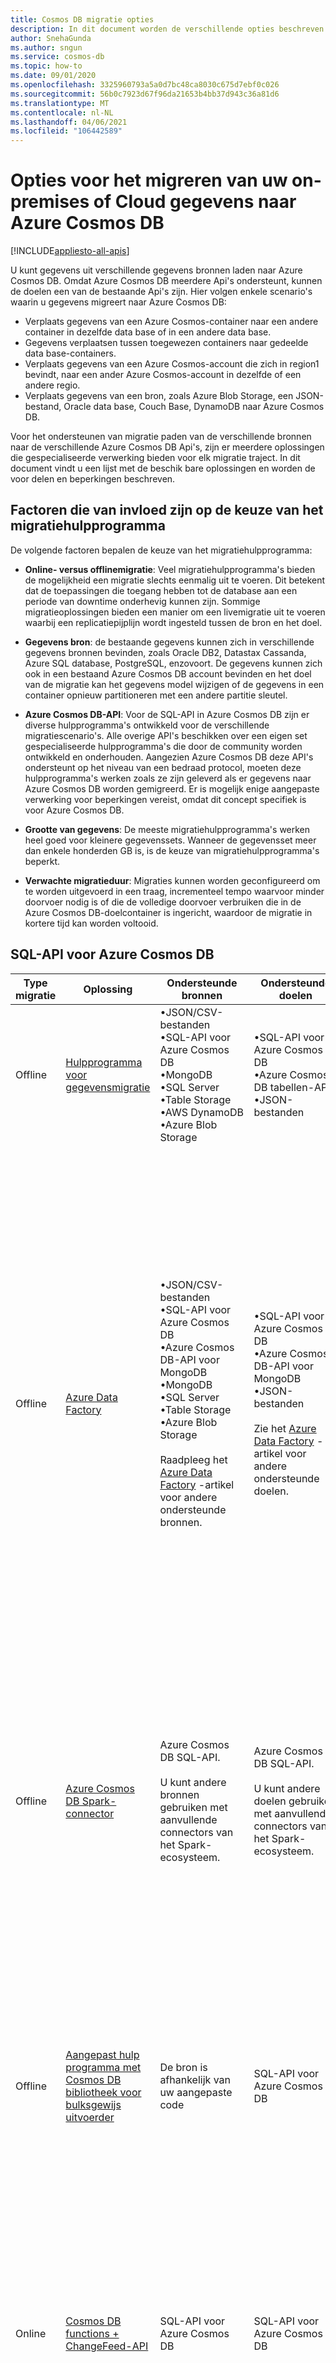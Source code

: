 ```yaml
---
title: Cosmos DB migratie opties
description: In dit document worden de verschillende opties beschreven voor het migreren van uw on-premises of Cloud gegevens naar Azure Cosmos DB
author: SnehaGunda
ms.author: sngun
ms.service: cosmos-db
ms.topic: how-to
ms.date: 09/01/2020
ms.openlocfilehash: 3325960793a5a0d7bc48ca8030c675d7ebf0c026
ms.sourcegitcommit: 56b0c7923d67f96da21653b4bb37d943c36a81d6
ms.translationtype: MT
ms.contentlocale: nl-NL
ms.lasthandoff: 04/06/2021
ms.locfileid: "106442589"
---
```

# <a name="options-to-migrate-your-on-premises-or-cloud-data-to-azure-cosmos-db"></a>Opties voor het migreren van uw on-premises of Cloud gegevens naar Azure Cosmos DB
[!INCLUDE[appliesto-all-apis](includes/appliesto-all-apis.md)]

U kunt gegevens uit verschillende gegevens bronnen laden naar Azure Cosmos DB. Omdat Azure Cosmos DB meerdere Api's ondersteunt, kunnen de doelen een van de bestaande Api's zijn. Hier volgen enkele scenario's waarin u gegevens migreert naar Azure Cosmos DB:

* Verplaats gegevens van een Azure Cosmos-container naar een andere container in dezelfde data base of in een andere data base.
* Gegevens verplaatsen tussen toegewezen containers naar gedeelde data base-containers.
* Verplaats gegevens van een Azure Cosmos-account die zich in region1 bevindt, naar een ander Azure Cosmos-account in dezelfde of een andere regio.
* Verplaats gegevens van een bron, zoals Azure Blob Storage, een JSON-bestand, Oracle data base, Couch Base, DynamoDB naar Azure Cosmos DB.

Voor het ondersteunen van migratie paden van de verschillende bronnen naar de verschillende Azure Cosmos DB Api's, zijn er meerdere oplossingen die gespecialiseerde verwerking bieden voor elk migratie traject. In dit document vindt u een lijst met de beschik bare oplossingen en worden de voor delen en beperkingen beschreven.

## <a name="factors-affecting-the-choice-of-migration-tool"></a>Factoren die van invloed zijn op de keuze van het migratiehulpprogramma

De volgende factoren bepalen de keuze van het migratiehulpprogramma:

* **Online- versus offlinemigratie**: Veel migratiehulpprogramma's bieden de mogelijkheid een migratie slechts eenmalig uit te voeren. Dit betekent dat de toepassingen die toegang hebben tot de database aan een periode van downtime onderhevig kunnen zijn. Sommige migratieoplossingen bieden een manier om een livemigratie uit te voeren waarbij een replicatiepijplijn wordt ingesteld tussen de bron en het doel.

* **Gegevens bron**: de bestaande gegevens kunnen zich in verschillende gegevens bronnen bevinden, zoals Oracle DB2, Datastax Cassanda, Azure SQL database, PostgreSQL, enzovoort. De gegevens kunnen zich ook in een bestaand Azure Cosmos DB account bevinden en het doel van de migratie kan het gegevens model wijzigen of de gegevens in een container opnieuw partitioneren met een andere partitie sleutel.

* **Azure Cosmos DB-API**: Voor de SQL-API in Azure Cosmos DB zijn er diverse hulpprogramma's ontwikkeld voor de verschillende migratiescenario's. Alle overige API's beschikken over een eigen set gespecialiseerde hulpprogramma's die door de community worden ontwikkeld en onderhouden. Aangezien Azure Cosmos DB deze API's ondersteunt op het niveau van een bedraad protocol, moeten deze hulpprogramma's werken zoals ze zijn geleverd als er gegevens naar Azure Cosmos DB worden gemigreerd. Er is mogelijk enige aangepaste verwerking voor beperkingen vereist, omdat dit concept specifiek is voor Azure Cosmos DB.

* **Grootte van gegevens**: De meeste migratiehulpprogramma's werken heel goed voor kleinere gegevenssets. Wanneer de gegevensset meer dan enkele honderden GB is, is de keuze van migratiehulpprogramma's beperkt. 

* **Verwachte migratieduur**: Migraties kunnen worden geconfigureerd om te worden uitgevoerd in een traag, incrementeel tempo waarvoor minder doorvoer nodig is of die de volledige doorvoer verbruiken die in de Azure Cosmos DB-doelcontainer is ingericht, waardoor de migratie in kortere tijd kan worden voltooid.

## <a name="azure-cosmos-db-sql-api"></a>SQL-API voor Azure Cosmos DB

|Type migratie|Oplossing|Ondersteunde bronnen|Ondersteunde doelen|Overwegingen|
|---------|---------|---------|---------|---------|
|Offline|[Hulpprogramma voor gegevensmigratie](import-data.md)| &bull;JSON/CSV-bestanden<br/>&bull;SQL-API voor Azure Cosmos DB<br/>&bull;MongoDB<br/>&bull;SQL Server<br/>&bull;Table Storage<br/>&bull;AWS DynamoDB<br/>&bull;Azure Blob Storage|&bull;SQL-API voor Azure Cosmos DB<br/>&bull;Azure Cosmos DB tabellen-API<br/>&bull;JSON-bestanden |&bull; Eenvoudig in te stellen en ondersteunt meerdere bronnen. <br/>&bull; Niet geschikt voor grote gegevens sets.|
|Offline|[Azure Data Factory](../data-factory/connector-azure-cosmos-db.md)| &bull;JSON/CSV-bestanden<br/>&bull;SQL-API voor Azure Cosmos DB<br/>&bull;Azure Cosmos DB-API voor MongoDB<br/>&bull;MongoDB <br/>&bull;SQL Server<br/>&bull;Table Storage<br/>&bull;Azure Blob Storage <br/> <br/>Raadpleeg het [Azure Data Factory](../data-factory/connector-overview.md) -artikel voor andere ondersteunde bronnen.|&bull;SQL-API voor Azure Cosmos DB<br/>&bull;Azure Cosmos DB-API voor MongoDB<br/>&bull;JSON-bestanden <br/><br/> Zie het [Azure Data Factory](../data-factory/connector-overview.md) -artikel voor andere ondersteunde doelen. |&bull; Eenvoudig in te stellen en ondersteunt meerdere bronnen.<br/>&bull; Maakt gebruik van de bibliotheek van de Azure Cosmos DB bulk-uitvoerder. <br/>&bull; Geschikt voor grote gegevens sets. <br/>&bull; Geen controle punten: Dit betekent dat als er een probleem optreedt tijdens de migratie, het hele migratie proces opnieuw moet worden gestart.<br/>&bull; Geen wachtrij met onbestelbare berichten: Dit betekent dat een aantal foutieve bestanden het gehele migratie proces kan stoppen.|
|Offline|[Azure Cosmos DB Spark-connector](spark-connector.md)|Azure Cosmos DB SQL-API. <br/><br/>U kunt andere bronnen gebruiken met aanvullende connectors van het Spark-ecosysteem.| Azure Cosmos DB SQL-API. <br/><br/>U kunt andere doelen gebruiken met aanvullende connectors van het Spark-ecosysteem.| &bull; Maakt gebruik van de bibliotheek van de Azure Cosmos DB bulk-uitvoerder. <br/>&bull; Geschikt voor grote gegevens sets. <br/>&bull; Vereist een aangepaste Spark-installatie. <br/>&bull; Spark is gevoelig voor inconsistenties in het schema en dit kan een probleem zijn tijdens de migratie. |
|Offline|[Aangepast hulp programma met Cosmos DB bibliotheek voor bulksgewijs uitvoerder](migrate-cosmosdb-data.md)| De bron is afhankelijk van uw aangepaste code | SQL-API voor Azure Cosmos DB| &bull; Voorziet in controle punten voor onbestelbare berichten waardoor migratie tolerantie wordt verhoogd. <br/>&bull; Geschikt voor zeer grote gegevens sets (10 TB +).  <br/>&bull; Aangepaste Setup van dit hulp programma moet worden uitgevoerd als een App Service. |
|Online|[Cosmos DB functions + ChangeFeed-API](change-feed-functions.md)| SQL-API voor Azure Cosmos DB | SQL-API voor Azure Cosmos DB| &bull; Eenvoudig in te stellen. <br/>&bull; Werkt alleen als de bron een Azure Cosmos DB container is. <br/>&bull; Niet geschikt voor grote gegevens sets. <br/>&bull; Er worden geen verwijderingen van de bron container vastgelegd. |
|Online|[Aangepaste migratie service met ChangeFeed](https://github.com/Azure-Samples/azure-cosmosdb-live-data-migrator)| SQL-API voor Azure Cosmos DB | SQL-API voor Azure Cosmos DB| &bull; Biedt voortgangs tracering. <br/>&bull; Werkt alleen als de bron een Azure Cosmos DB container is. <br/>&bull; Kan ook worden gebruikt voor grotere gegevens sets.<br/>&bull; Vereist dat de gebruiker een App Service instelt voor het hosten van de wijzigings processor. <br/>&bull; Er worden geen verwijderingen van de bron container vastgelegd.|
|Online|[Realtimeplatform](cosmosdb-sql-api-migrate-data-striim.md)| &bull;Oracle <br/>&bull;Apache Cassandra<br/><br/> Zie de [realtimeplatform-website](https://www.striim.com/sources-and-targets/) voor andere ondersteunde bronnen. |&bull;SQL-API voor Azure Cosmos DB <br/>&bull; Azure Cosmos DB Cassandra-API<br/><br/> Zie de [realtimeplatform-website](https://www.striim.com/sources-and-targets/) voor andere ondersteunde doelen. | &bull; Werkt met een groot aantal verschillende bronnen, zoals Oracle, DB2, SQL Server.<br/>&bull; Maak eenvoudig ETL-pijp lijnen en biedt een dash board voor bewaking. <br/>&bull; Biedt ondersteuning voor grotere gegevens sets. <br/>&bull; Aangezien dit een hulp programma van derden is, moet het worden aangeschaft via Marketplace en worden geïnstalleerd in de omgeving van de gebruiker.|

## <a name="azure-cosmos-db-mongo-api"></a>Azure Cosmos DB Mongo-API

|Type migratie|Oplossing|Ondersteunde bronnen|Ondersteunde doelen|Overwegingen|
|---------|---------|---------|---------|---------|
|Online|[Azure Database Migration Service](../dms/tutorial-mongodb-cosmos-db-online.md)| MongoDB|Azure Cosmos DB-API voor MongoDB |&bull; Maakt gebruik van de bibliotheek van de Azure Cosmos DB bulk-uitvoerder. <br/>&bull; Geschikt voor grote gegevens sets en zorgt ervoor dat Live wijzigingen worden gerepliceerd. <br/>&bull; Werkt alleen met andere MongoDB-bronnen.|
|Offline|[Azure Database Migration Service](../dms/tutorial-mongodb-cosmos-db-online.md)| MongoDB| Azure Cosmos DB-API voor MongoDB| &bull; Maakt gebruik van de bibliotheek van de Azure Cosmos DB bulk-uitvoerder. <br/>&bull; Geschikt voor grote gegevens sets en zorgt ervoor dat Live wijzigingen worden gerepliceerd. <br/>&bull; Werkt alleen met andere MongoDB-bronnen.|
|Offline|[Azure Data Factory](../data-factory/connector-azure-cosmos-db.md)| &bull;JSON/CSV-bestanden<br/>&bull;SQL-API voor Azure Cosmos DB<br/>&bull;Azure Cosmos DB-API voor MongoDB <br/>&bull;MongoDB<br/>&bull;SQL Server<br/>&bull;Table Storage<br/>&bull;Azure Blob Storage <br/><br/> Raadpleeg het [Azure Data Factory](../data-factory/connector-overview.md) -artikel voor andere ondersteunde bronnen. | &bull;SQL-API voor Azure Cosmos DB<br/>&bull;Azure Cosmos DB-API voor MongoDB <br/>&bull; JSON-bestanden <br/><br/> Zie het [Azure Data Factory](../data-factory/connector-overview.md) -artikel voor andere ondersteunde doelen.| &bull; Eenvoudig in te stellen en ondersteunt meerdere bronnen. <br/>&bull; Maakt gebruik van de bibliotheek van de Azure Cosmos DB bulk-uitvoerder. <br/>&bull; Geschikt voor grote gegevens sets. <br/>&bull; Als er geen controle punt is, betekent dit dat er tijdens de migratie een probleem is met het opnieuw opstarten van het hele migratie proces.<br/>&bull; Het ontbreken van een wachtrij met onbestelbare berichten zou betekenen dat enkele foutieve bestanden het gehele migratie proces zouden kunnen stoppen. <br/>&bull; Aangepaste code nodig om de Lees doorvoer voor bepaalde gegevens bronnen te verg Roten.|
|Offline|[Bestaande Mongo-Hulpprogram Ma's (mongodump, mongorestore, Studio3T)](https://azure.microsoft.com/resources/videos/using-mongodb-tools-with-azure-cosmos-db/)|MongoDB | Azure Cosmos DB-API voor MongoDB| &bull; Eenvoudig in te stellen en te integreren. <br/>&bull; Aangepaste verwerking vereist voor gashendel.|

## <a name="azure-cosmos-db-cassandra-api"></a>Azure Cosmos DB Cassandra-API

|Type migratie|Oplossing|Ondersteunde bronnen|Ondersteunde doelen|Overwegingen|
|---------|---------|---------|---------|---------|
|Offline|[cqlsh kopiëren opdracht](cassandra-import-data.md#migrate-data-by-using-the-cqlsh-copy-command)|CSV-bestanden | Azure Cosmos DB Cassandra-API| &bull; Eenvoudig in te stellen. <br/>&bull; Niet geschikt voor grote gegevens sets. <br/>&bull; Werkt alleen wanneer de bron een Cassandra-tabel is.|
|Offline|[Tabel kopiëren met Spark](cassandra-import-data.md#migrate-data-by-using-spark) | &bull;Apache Cassandra<br/>&bull;Azure Cosmos DB Cassandra-API| Azure Cosmos DB Cassandra-API | &bull; Kan gebruik maken van Spark-mogelijkheden voor het parallelliseren van trans formatie en opname. <br/>&bull; Moet worden geconfigureerd met een aangepast beleid voor opnieuw proberen om beperkingen te verwerken.|
|Online|[Realtimeplatform (uit Oracle DB/Apache Cassandra)](cosmosdb-cassandra-api-migrate-data-striim.md)| &bull;Oracle<br/>&bull;Apache Cassandra<br/><br/> Zie de [realtimeplatform-website](https://www.striim.com/sources-and-targets/) voor andere ondersteunde bronnen.|&bull;SQL-API voor Azure Cosmos DB<br/>&bull;Azure Cosmos DB Cassandra-API <br/><br/> Zie de [realtimeplatform-website](https://www.striim.com/sources-and-targets/) voor andere ondersteunde doelen.| &bull; Werkt met een groot aantal verschillende bronnen, zoals Oracle, DB2, SQL Server. <br/>&bull; Maak eenvoudig ETL-pijp lijnen en biedt een dash board voor bewaking. <br/>&bull; Biedt ondersteuning voor grotere gegevens sets. <br/>&bull; Aangezien dit een hulp programma van derden is, moet het worden aangeschaft via Marketplace en worden geïnstalleerd in de omgeving van de gebruiker.|
|Online|[Blitzz (uit Oracle DB/Apache Cassandra)](oracle-migrate-cosmos-db-blitzz.md)|&bull;Oracle<br/>&bull;Apache Cassandra<br/><br/>Zie de [Blitzz-website](https://www.blitzz.io/) voor andere ondersteunde bronnen. |Azure Cosmos DB Cassandra-API. <br/><br/>Zie de [Blitzz-website](https://www.blitzz.io/) voor andere ondersteunde doelen. | &bull; Biedt ondersteuning voor grotere gegevens sets. <br/>&bull; Aangezien dit een hulp programma van derden is, moet het worden aangeschaft via Marketplace en worden geïnstalleerd in de omgeving van de gebruiker.|

## <a name="other-apis"></a>Overige API's

Voor andere Api's dan de SQL-API, Mongo-API en het Cassandra-API, zijn er verschillende hulpprogram ma's die worden ondersteund door elk van de bestaande ecosystemen van de API. 

**Table-API** 

* [Hulpprogramma voor gegevensmigratie](table-import.md#data-migration-tool)
* [AzCopy](table-import.md#migrate-data-by-using-azcopy)

**Gremlin-API**

* [Bibliotheek voor bulksgewijs uitvoeren grafiek](bulk-executor-graph-dotnet.md)
* [Gremlin Spark](https://github.com/Azure/azure-cosmosdb-spark/blob/2.4/samples/graphframes/main.scala) 

## <a name="next-steps"></a>Volgende stappen

* Meer informatie over het uitproberen van de voorbeeld toepassingen die de bulk-uitvoerder bibliotheek in [.net](bulk-executor-dot-net.md) en [Java](bulk-executor-java.md)gebruiken. 
* De bibliotheek bulk-uitvoerder is geïntegreerd in de Cosmos DB Spark-connector, Zie [Azure Cosmos DB artikel Spark-connector](spark-connector.md) voor meer informatie.  
* Neem contact op met het product team van Azure Cosmos DB door een ondersteunings ticket te openen onder het probleem type ' algemeen advies ' en ' grote (TB +) ' subtype ' voor meer informatie over grootschalige migraties.
